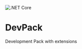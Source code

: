 ![.NET Core](https://github.com/otaviofevereiro/devpack/workflows/.NET%20Core/badge.svg)
# DevPack
Development Pack with extensions

